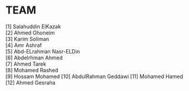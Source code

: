 # TEAM

[1] Salahuddin ElKazak  
[2] Ahmed Ghoneim  
[3] Karim Soliman  
[4] Amr Ashraf  
[5] Abd-ELrahman Nasr-ELDin  
[6] Abdelrhman Ahmed  
[7] Ahmed Tarek  
[8] Mohamed Rashed  
[9] Hossam Mohamed 
[10] AbdulRahman Geddawi 
[11] Mohamed Hamed 
[12] Ahmed Gesraha